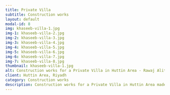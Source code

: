 ```yaml
---
title: Private Villa
subtitle: Construction works
layout: default
modal-id: 8
img: khaseeb-villa-1.jpg
img-1: khaseeb-villa-2.jpg
img-2: khaseeb-villa-3.jpg
img-3: khaseeb-villa-4.jpg
img-4: khaseeb-villa-5.jpg
img-5: khaseeb-villa-6.jpg
img-6: khaseeb-villa-7.jpg
img-7: khaseeb-villa-8.jpg
thumbnail: khaseeb-villa-1.jpg
alt: Construction works for a Private Villa in Huttin Area - Rawaj Alitaqan Consturcion Company in KSA
client: Huttin Area, Riyadh
category: Construction works
description: Construction works for a Private Villa in Huttin Area made by our team.
---
```

